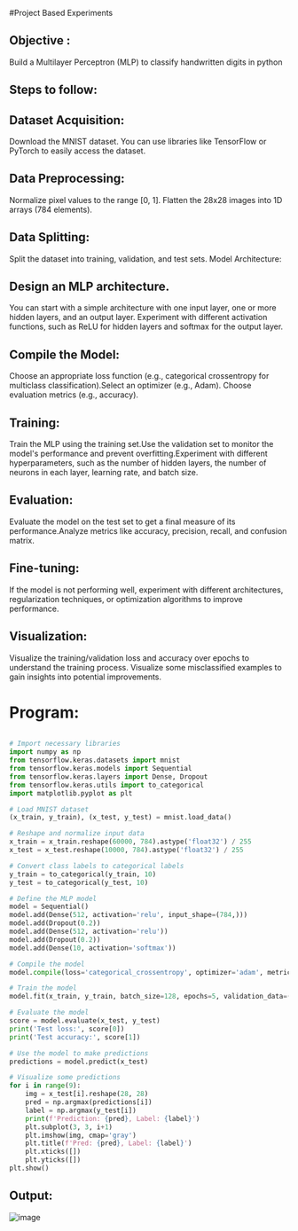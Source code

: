 #Project Based Experiments
## Objective :
 Build a Multilayer Perceptron (MLP) to classify handwritten digits in python
## Steps to follow:
## Dataset Acquisition:
Download the MNIST dataset. You can use libraries like TensorFlow or PyTorch to easily access the dataset.
## Data Preprocessing:
Normalize pixel values to the range [0, 1].
Flatten the 28x28 images into 1D arrays (784 elements).
## Data Splitting:

Split the dataset into training, validation, and test sets.
Model Architecture:
## Design an MLP architecture. 
You can start with a simple architecture with one input layer, one or more hidden layers, and an output layer.
Experiment with different activation functions, such as ReLU for hidden layers and softmax for the output layer.
## Compile the Model:
Choose an appropriate loss function (e.g., categorical crossentropy for multiclass classification).Select an optimizer (e.g., Adam).
Choose evaluation metrics (e.g., accuracy).
## Training:
Train the MLP using the training set.Use the validation set to monitor the model's performance and prevent overfitting.Experiment with different hyperparameters, such as the number of hidden layers, the number of neurons in each layer, learning rate, and batch size.
## Evaluation:

Evaluate the model on the test set to get a final measure of its performance.Analyze metrics like accuracy, precision, recall, and confusion matrix.
## Fine-tuning:
If the model is not performing well, experiment with different architectures, regularization techniques, or optimization algorithms to improve performance.
## Visualization:
Visualize the training/validation loss and accuracy over epochs to understand the training process. Visualize some misclassified examples to gain insights into potential improvements.

# Program:

```python

# Import necessary libraries
import numpy as np
from tensorflow.keras.datasets import mnist
from tensorflow.keras.models import Sequential
from tensorflow.keras.layers import Dense, Dropout
from tensorflow.keras.utils import to_categorical
import matplotlib.pyplot as plt

# Load MNIST dataset
(x_train, y_train), (x_test, y_test) = mnist.load_data()

# Reshape and normalize input data
x_train = x_train.reshape(60000, 784).astype('float32') / 255
x_test = x_test.reshape(10000, 784).astype('float32') / 255

# Convert class labels to categorical labels
y_train = to_categorical(y_train, 10)
y_test = to_categorical(y_test, 10)

# Define the MLP model
model = Sequential()
model.add(Dense(512, activation='relu', input_shape=(784,)))
model.add(Dropout(0.2))
model.add(Dense(512, activation='relu'))
model.add(Dropout(0.2))
model.add(Dense(10, activation='softmax'))

# Compile the model
model.compile(loss='categorical_crossentropy', optimizer='adam', metrics=['accuracy'])

# Train the model
model.fit(x_train, y_train, batch_size=128, epochs=5, validation_data=(x_test, y_test))

# Evaluate the model
score = model.evaluate(x_test, y_test)
print('Test loss:', score[0])
print('Test accuracy:', score[1])

# Use the model to make predictions
predictions = model.predict(x_test)

# Visualize some predictions
for i in range(9):
    img = x_test[i].reshape(28, 28)
    pred = np.argmax(predictions[i])
    label = np.argmax(y_test[i])
    print(f'Prediction: {pred}, Label: {label}')
    plt.subplot(3, 3, i+1)
    plt.imshow(img, cmap='gray')
    plt.title(f'Pred: {pred}, Label: {label}')
    plt.xticks([])
    plt.yticks([])
plt.show()

```

## Output:

![image](https://github.com/user-attachments/assets/1df19302-b5f8-4d4f-9bc0-61eaddfc0175)
